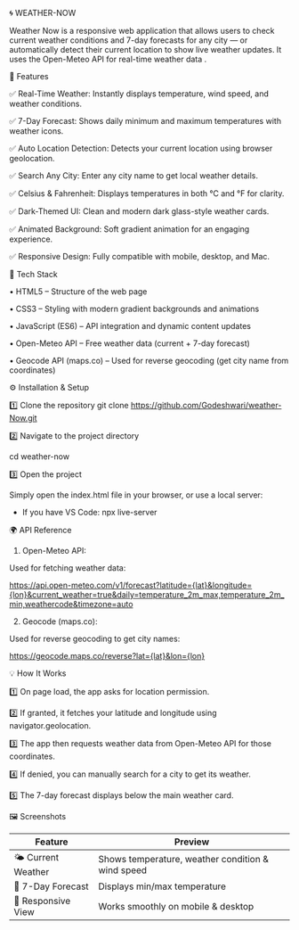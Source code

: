 🌀 WEATHER-NOW

Weather Now is a responsive web application that allows users to check current weather conditions 
and 7-day forecasts for any city — or automatically detect their current location to show live weather updates.
It uses the Open-Meteo API for real-time weather data .


🌟 Features

✅ Real-Time Weather: Instantly displays temperature, wind speed, and weather conditions.

✅ 7-Day Forecast: Shows daily minimum and maximum temperatures with weather icons.

✅ Auto Location Detection: Detects your current location using browser geolocation.

✅ Search Any City: Enter any city name to get local weather details.

✅ Celsius & Fahrenheit: Displays temperatures in both °C and °F for clarity.

✅ Dark-Themed UI: Clean and modern dark glass-style weather cards.

✅ Animated Background: Soft gradient animation for an engaging experience.

✅ Responsive Design: Fully compatible with mobile, desktop, and Mac.


🧩 Tech Stack

• HTML5 – Structure of the web page

• CSS3 – Styling with modern gradient backgrounds and animations

• JavaScript (ES6) – API integration and dynamic content updates

• Open-Meteo API – Free weather data (current + 7-day forecast)

• Geocode API (maps.co) – Used for reverse geocoding (get city name from coordinates)




⚙ Installation & Setup

1️⃣ Clone the repository
git clone https://github.com/Godeshwari/weather-Now.git

2️⃣ Navigate to the project directory

cd weather-now

3️⃣ Open the project

Simply open the index.html file in your browser, or use a local server:

- If you have VS Code:
npx live-server



🌍 API Reference

1. Open-Meteo API:

Used for fetching weather data:

https://api.open-meteo.com/v1/forecast?latitude={lat}&longitude={lon}&current_weather=true&daily=temperature_2m_max,temperature_2m_min,weathercode&timezone=auto

2. Geocode (maps.co):

Used for reverse geocoding to get city names:

https://geocode.maps.co/reverse?lat={lat}&lon={lon}




💡 How It Works

1️⃣ On page load, the app asks for location permission.

2️⃣ If granted, it fetches your latitude and longitude using navigator.geolocation.

3️⃣ The app then requests weather data from Open-Meteo API for those coordinates.

4️⃣ If denied, you can manually search for a city to get its weather.

5️⃣ The 7-day forecast displays below the main weather card.



🖼 Screenshots











| Feature             | Preview                                           |
| ------------------- | ------------------------------------------------- |
| 🌤 Current Weather | Shows temperature, weather condition & wind speed |
| 📅 7-Day Forecast   | Displays min/max temperature  |
| 📱 Responsive View  | Works smoothly on mobile & desktop               |


